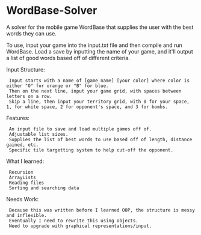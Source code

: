 # WordBase-Solver
A solver for the mobile game WordBase that supplies the user with the best words they can use.


To use, input your game into the input.txt file and then compile and run WordBase.
Load a save by inputting the name of your game, and it'll output a list of good words based off of different criteria.

Input Structure:

     Input starts with a name of [game name] [your color] where color is either "O" for orange or "B" for blue.
     Then on the next line, input your game grid, with spaces between letters on a row.
     Skip a line, then input your territory grid, with 0 for your space, 1, for white space, 2 for opponent's space, and 3 for bombs.


Features:

     An input file to save and load multiple games off of.
     Adjustable list sizes.
     Supplies the list of best words to use based off of length, distance gained, etc.
     Specific tile targetting system to help cut-off the opponent.
     
     
What I learned:

     Recursion
     ArrayLists
     Reading files
     Sorting and searching data
     
     
Needs Work:

     Because this was written before I learned OOP, the structure is messy and inflexible.
     Eventually I need to rewrite this using objects.
     Need to upgrade with graphical representations/input.
     
